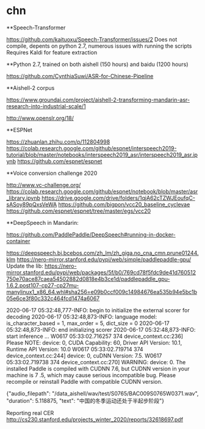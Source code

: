 # chn

**Speech-Transformer

https://github.com/kaituoxu/Speech-Transformer/issues/2
Does not compile, depents on python 2.7, numerous issues with running the scripts 
Requires Kaldi for feature extraction 

**Python 2.7, trained on both aishell (150 hours) and baidu (1200 hours) 

https://github.com/CynthiaSuwi/ASR-for-Chinese-Pipeline


**Aishell-2 corpus 

https://www.groundai.com/project/aishell-2-transforming-mandarin-asr-research-into-industrial-scale/1


http://www.openslr.org/18/


**ESPNet 

https://zhuanlan.zhihu.com/p/112804998
https://colab.research.google.com/github/espnet/interspeech2019-tutorial/blob/master/notebooks/interspeech2019_asr/interspeech2019_asr.ipynb
https://github.com/espnet/espnet

**Voice conversion challenge 2020

http://www.vc-challenge.org/
https://colab.research.google.com/github/espnet/notebook/blob/master/asr_library.ipynb
https://drive.google.com/drive/folders/1qjA62cTZWJEoufqC-sASoy89pQxsVeWA
https://github.com/bigpon/vcc20_baseline_cyclevae
https://github.com/espnet/espnet/tree/master/egs/vcc20


**DeepSpeech in Mandarin:

https://github.com/PaddlePaddle/DeepSpeech#running-in-docker-container

https://deepspeech.bj.bcebos.com/zh_lm/zh_giga.no_cna_cmn.prune01244.klm
https://nero-mirror.stanford.edu/pypi/web/simple/paddlepaddle-gpu/
Update the lib:
https://nero-mirror.stanford.edu/pypi/web/packages/5f/b0/769cd78f5fdc9de41d760512750e70ace87caea54502882d0818e4b3ce1d/paddlepaddle_gpu-1.6.2.post107-cp27-cp27mu-manylinux1_x86_64.whl#sha256=e09b0ccf009c14984676ea535b94e5bc1b05e6ce3f80c332c464fcd1474a6067

2020-06-17 05:32:48,777-INFO: begin to initialize the external scorer for decoding
2020-06-17 05:32:48,873-INFO: language model: is_character_based = 1, max_order = 5, dict_size = 0
2020-06-17 05:32:48,873-INFO: end initializing scorer
2020-06-17 05:32:48,873-INFO: start inference ...
W0617 05:33:02.716257   374 device_context.cc:236] Please NOTE: device: 0, CUDA Capability: 60, Driver API Version: 10.1, Runtime API Version: 10.0
W0617 05:33:02.719714   374 device_context.cc:244] device: 0, cuDNN Version: 7.5.
W0617 05:33:02.719738   374 device_context.cc:270] WARNING: device: 0. The installed Paddle is compiled with CUDNN 7.6, but CUDNN version in your machine is 7               .5, which may cause serious incompatible bug. Please recompile or reinstall Paddle with compatible CUDNN version.

{"audio_filepath": "/data_aishell/wav/test/S0765/BAC009S0765W0371.wav", "duration": 5.118875, "text": "中国的冬季运动还处于半起步阶段"}

Reporting real CER
http://cs230.stanford.edu/projects_winter_2020/reports/32618697.pdf
